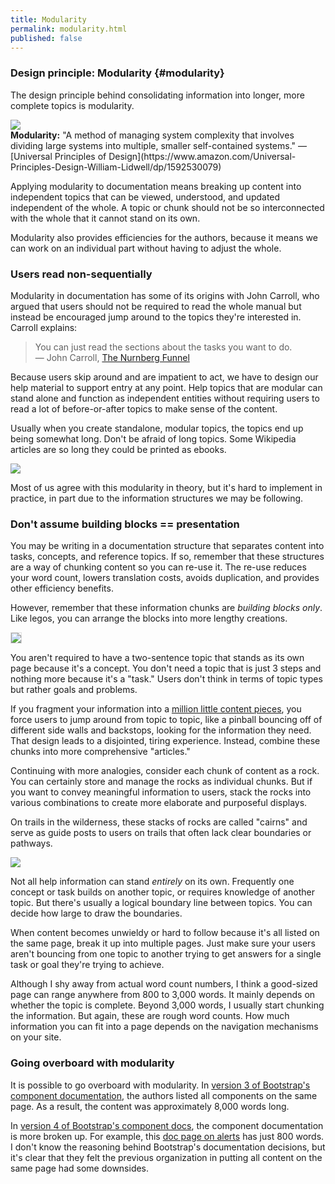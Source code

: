 ```yaml
---
title: Modularity
permalink: modularity.html
published: false
---
```


### Design principle: Modularity {#modularity}

The design principle behind consolidating information into longer, more complete topics is modularity.

<img src="https://idratherbewritingmedia.com/images/simplifying-complexity/wtd_doc_navigation_modularity.svg"  class="vectorStyle"/>

<div class="bs-callout bs-callout-primary"><b>Modularity:</b> "A method of managing system complexity that involves dividing large systems into multiple, smaller self-contained systems." &mdash; [Universal Principles of Design](https://www.amazon.com/Universal-Principles-Design-William-Lidwell/dp/1592530079)</div>

Applying modularity to documentation means breaking up content into independent topics that can be viewed, understood, and updated independent of the whole. A topic or chunk should not be so interconnected with the whole that it cannot stand on its own.

Modularity also provides efficiencies for the authors, because it means we can work on an individual part without having to adjust the whole.

### Users read non-sequentially

Modularity in documentation has some of its origins with John Carroll, who argued that users should not be required to read the whole manual but instead be encouraged jump around to the topics they're interested in. Carroll explains:

> You can just read the sections about the tasks you want to do. <br />
&mdash; John Carroll, <a
href="http://faculty.washington.edu/farkas/dfpubs/Farkas-Williams-CarrollsNurnbergFunnel.pdf">The Nurnberg Funnel</a>

Because users skip around and are impatient to act, we have to design our help material to support entry at any point. Help topics that are modular can stand alone and function as independent entities without requiring users to read a lot of before-or-after topics to make sense of the content.

Usually when you create standalone, modular topics, the topics end up being somewhat long. Don't be afraid of long topics. Some Wikipedia articles are so long they could be printed as ebooks.

<img src="https://idratherbewritingmedia.com/images/simplifying-complexity/wtd_doc_navigation_topiclength.svg"  class="vectorStyle"/>

Most of us agree with this modularity in theory, but it's hard to implement in practice, in part due to the information structures we may be following.

### Don't assume building blocks == presentation

You may be writing in a documentation structure that separates content into tasks, concepts, and reference topics. If so, remember that these structures are a way of chunking content so you can re-use it. The re-use reduces your word count, lowers translation costs, avoids duplication, and provides other efficiency benefits.

However, remember that these information chunks are *building blocks only*. Like legos, you can arrange the blocks into more lengthy creations.

<img src="https://idratherbewritingmedia.com/images/simplifying-complexity/usercentered_buildingblocks.svg"  style="border: 1px solid #dedede;"/>

You aren't required to have a two-sentence topic that stands as its own page because it's a concept. You don't need a topic that is just 3 steps and nothing more because it's a "task." Users don't think in terms of topic types but rather goals and problems.

If you fragment your information into a [million little content pieces](https://idratherbewriting.com/2013/04/22/does-dita-encourage-authors-to-fragment-information-into-a-million-little-pieces/), you force users to jump around from topic to topic, like a pinball bouncing off of different side walls and backstops, looking for the information they need. That design leads to a disjointed, tiring experience. Instead, combine these chunks into more comprehensive "articles."

Continuing with more analogies, consider each chunk of content as a rock. You can certainly store and manage the rocks as individual chunks. But if you want to convey meaningful information to users, stack the rocks into various combinations to create more elaborate and purposeful displays.

On trails in the wilderness, these stacks of rocks are called "cairns" and serve as guide posts to users on trails that often lack clear boundaries or pathways.

<img src="https://idratherbewritingmedia.com/images/simplifying-complexity/cairns.png" style="vectorImage"/>

Not all help information can stand <i>entirely</i> on its own. Frequently one concept or task builds on another topic, or requires knowledge of another topic. But there's usually a logical boundary line between topics. You can decide how large to draw the boundaries.

When content becomes unwieldy or hard to follow because it's all listed on the same page, break it up into multiple pages. Just make sure your users aren't bouncing from one topic to another trying to get answers for a single task or goal they're trying to achieve.

Although I shy away from actual word count numbers, I think a good-sized page can range anywhere from 800 to 3,000 words. It mainly depends on whether the topic is complete. Beyond 3,000 words, I usually start chunking the information. But again, these are rough word counts. How much information you can fit into a page depends on the navigation mechanisms on your site.

### Going overboard with modularity

It is possible to go overboard with modularity. In [version 3 of Bootstrap's component documentation](https://getbootstrap.com/components/), the authors listed all components on the same page. As a result, the content was approximately 8,000 words long.

In [version 4 of Bootstrap's component docs](https://v4-alpha.getbootstrap.com/components/alerts/), the component documentation is more broken up. For example, this [doc page on alerts](https://v4-alpha.getbootstrap.com/components/alerts/) has just 800 words. I don't know the reasoning behind Bootstrap's documentation decisions, but it's clear that they felt the previous organization in putting all content on the same page had some downsides.
